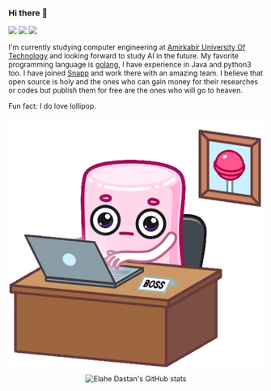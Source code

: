 ### Hi there 👋

[![](https://img.shields.io/badge/-gmail-lightgray?style=for-the-badge&logo=gmail)](mailto:elahe.dstn@gmail.com)
[![](https://img.shields.io/badge/-medium-black?style=for-the-badge&logo=medium)](https://elahe-dstn.medium.com)
[![](https://img.shields.io/badge/-instagram-pink?style=for-the-badge&logo=instagram)](https://www.instagram.com/elahe.dstn)

I'm currently studying computer engineering at [Amirkabir University Of Technology](https://aut.ac.ir/) and looking forward to study AI in the future.
My favorite programming language is [golang](https://golang.org/), I have experience in Java and python3 too.
I have joined [Snapp](https://snapp.ir/) and work there with an amazing team. I believe that open source is holy and the ones who can gain money for their researches or codes but publish them for free are the ones who will go to heaven.

Fun fact: I do love lollipop.

<p align="center">
  <img src="https://raw.githubusercontent.com/elahe-dastan/elahe-dastan/master/PinkMarshmallow-AgAD_wIAArrAlQU.gif"></img>

  <img src="https://github-readme-stats.vercel.app/api?username=elahe-dastan&show_icons=true&theme=monokai" alt="Elahe Dastan's GitHub stats" />
</p>
